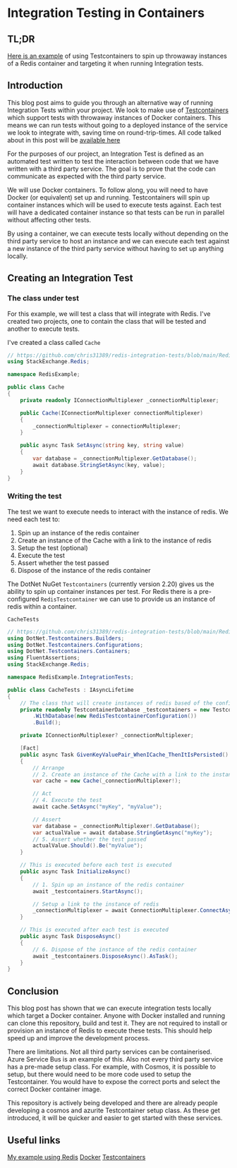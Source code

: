# Integration Testing in Containers

## TL;DR

[Here is an example](https://github.com/chris31389/redis-integration-tests) of using Testcontainers to spin up throwaway instances of a Redis container and targeting it when running Integration tests.

## Introduction

This blog post aims to guide you through an alternative way of running Integration Tests within your project.  We look to make use of [Testcontainers](https://github.com/testcontainers/testcontainers-dotnet) which support tests with throwaway instances of Docker containers.  This means we can run tests without going to a deployed instance of the service we look to integrate with, saving time on round-trip-times.  All code talked about in this post will be [available here](https://github.com/chris31389/redis-integration-tests)

For the purposes of our project, an Integration Test is defined as an automated test written to test the interaction between code that we have written with a third party service.  The goal is to prove that the code can communicate as expected with the third party service.

We will use Docker containers.  To follow along, you will need to have Docker (or equivalent) set up and running.  Testcontainers will spin up container instances which will be used to execute tests against.  Each test will have a dedicated container instance so that tests can be run in parallel without affecting other tests.

By using a container, we can execute tests locally without depending on the third party service to host an instance and we can execute each test against a new instance of the third party service without having to set up anything locally.

## Creating an Integration Test

### The class under test

For this example, we will test a class that will integrate with Redis.  I've created two projects, one to contain the class that will be tested and another to execute tests.

I've created a class called `Cache`

``` csharp
// https://github.com/chris31389/redis-integration-tests/blob/main/RedisExample/Cache.cs
using StackExchange.Redis;

namespace RedisExample;

public class Cache
{
    private readonly IConnectionMultiplexer _connectionMultiplexer;

    public Cache(IConnectionMultiplexer connectionMultiplexer)
    {
        _connectionMultiplexer = connectionMultiplexer;
    }

    public async Task SetAsync(string key, string value)
    {
        var database = _connectionMultiplexer.GetDatabase();
        await database.StringSetAsync(key, value);
    }
}
```

### Writing the test

The test we want to execute needs to interact with the instance of redis.  We need each test to:

1. Spin up an instance of the redis container
2. Create an instance of the Cache with a link to the instance of redis
3. Setup the test (optional)
4. Execute the test
5. Assert whether the test passed
6. Dispose of the instance of the redis container

The DotNet NuGet `Testcontainers` (currently version 2.20) gives us the ability to spin up container instances per test.  For Redis there is a pre-configured `RedisTestcontainer` we can use to provide us an instance of redis within a container.

`CacheTests`
``` csharp
// https://github.com/chris31389/redis-integration-tests/blob/main/RedisExample.IntegrationTests/CacheTests.cs
using DotNet.Testcontainers.Builders;
using DotNet.Testcontainers.Configurations;
using DotNet.Testcontainers.Containers;
using FluentAssertions;
using StackExchange.Redis;

namespace RedisExample.IntegrationTests;

public class CacheTests : IAsyncLifetime
{
    // The class that will create instances of redis based of the configuration we pass in
    private readonly TestcontainerDatabase _testcontainers = new TestcontainersBuilder<RedisTestcontainer>()
        .WithDatabase(new RedisTestcontainerConfiguration())
        .Build();

    private IConnectionMultiplexer? _connectionMultiplexer;

    [Fact]
    public async Task GivenKeyValuePair_WhenICache_ThenItIsPersisted()
    {
        // Arrange
        // 2. Create an instance of the Cache with a link to the instance of redis
        var cache = new Cache(_connectionMultiplexer!);

        // Act
        // 4. Execute the test
        await cache.SetAsync("myKey", "myValue");

        // Assert
        var database = _connectionMultiplexer!.GetDatabase();
        var actualValue = await database.StringGetAsync("myKey");
        // 5. Assert whether the test passed
        actualValue.Should().Be("myValue");
    }

    // This is executed before each test is executed
    public async Task InitializeAsync()
    {
        // 1. Spin up an instance of the redis container
        await _testcontainers.StartAsync();

        // Setup a link to the instance of redis
        _connectionMultiplexer = await ConnectionMultiplexer.ConnectAsync(_testcontainers.ConnectionString);
    }

    // This is executed after each test is executed
    public async Task DisposeAsync() 
    {
        // 6. Dispose of the instance of the redis container
        await _testcontainers.DisposeAsync().AsTask();
    } 
}
```

## Conclusion

This blog post has shown that we can execute integration tests locally which target a Docker container.  Anyone with Docker installed and running can clone this repository, build and test it.  They are not required to install or provision an instance of Redis to execute these tests.  This should help speed up and improve the development process.

There are limitations.  Not all third party services can be containerised.  Azure Service Bus is an example of this.  Also not every third party service has a pre-made setup class.  For example, with Cosmos, it is possible to setup, but there would need to be more code used to setup the Testcontainer.  You would have to expose the correct ports and select the correct Docker container image.

This repository is actively being developed and there are already people developing a cosmos and azurite Testcontainer setup class.  As these get introduced, it will be quicker and easier to get started with these services.

## Useful links

[My example using Redis](https://github.com/chris31389/redis-integration-tests)
[Docker](https://www.docker.com/get-started/)
[Testcontainers](https://github.com/testcontainers/testcontainers-dotnet)
